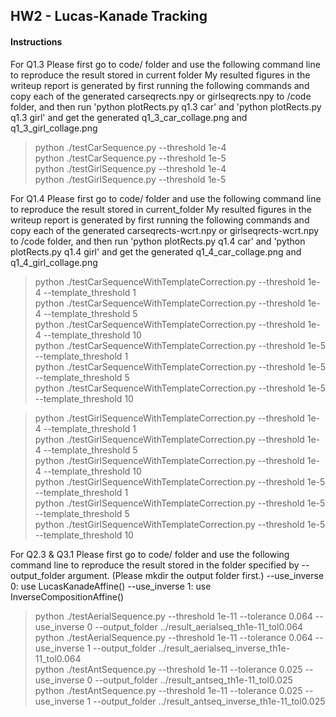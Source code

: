 ## HW2 - Lucas-Kanade Tracking

#### Instructions
For Q1.3 Please first go to code/ folder and use the following command line to reproduce the result stored in current folder
My resulted figures in the writeup report is generated by first running the following commands and copy each of the generated carseqrects.npy or girlseqrects.npy to /code folder, 
and then run 'python plotRects.py q1.3 car' and 'python plotRects.py q1.3 girl' and get the generated q1_3_car_collage.png and q1_3_girl_collage.png
> python ./testCarSequence.py --threshold 1e-4 <br>
> python ./testCarSequence.py --threshold 1e-5 <br>
> python ./testGirlSequence.py --threshold 1e-4 <br>
> python ./testGirlSequence.py --threshold 1e-5 <br>

For Q1.4 Please first go to code/ folder and use the following command line to reproduce the result stored in current_folder
My resulted figures in the writeup report is generated by first running the following commands and copy each of the generated carseqrects-wcrt.npy or girlseqrects-wcrt.npy to /code folder, 
and then run 'python plotRects.py q1.4 car' and 'python plotRects.py q1.4 girl' and get the generated q1_4_car_collage.png and q1_4_girl_collage.png
> python ./testCarSequenceWithTemplateCorrection.py --threshold 1e-4 --template_threshold 1 <br>
> python ./testCarSequenceWithTemplateCorrection.py --threshold 1e-4 --template_threshold 5 <br>
> python ./testCarSequenceWithTemplateCorrection.py --threshold 1e-4 --template_threshold 10 <br>
> python ./testCarSequenceWithTemplateCorrection.py --threshold 1e-5 --template_threshold 1 <br>
> python ./testCarSequenceWithTemplateCorrection.py --threshold 1e-5 --template_threshold 5 <br>
> python ./testCarSequenceWithTemplateCorrection.py --threshold 1e-5 --template_threshold 10 <br>

> python ./testGirlSequenceWithTemplateCorrection.py --threshold 1e-4 --template_threshold 1 <br>
> python ./testGirlSequenceWithTemplateCorrection.py --threshold 1e-4 --template_threshold 5 <br>
> python ./testGirlSequenceWithTemplateCorrection.py --threshold 1e-4 --template_threshold 10 <br>
> python ./testGirlSequenceWithTemplateCorrection.py --threshold 1e-5 --template_threshold 1 <br>
> python ./testGirlSequenceWithTemplateCorrection.py --threshold 1e-5 --template_threshold 5 <br>
> python ./testGirlSequenceWithTemplateCorrection.py --threshold 1e-5 --template_threshold 10 <br>

For Q2.3 & Q3.1 Please first go to code/ folder and use the following command line to reproduce the result stored in the folder specified by --output_folder argument. (Please mkdir the output folder first.)
--use_inverse 0: use LucasKanadeAffine()
--use_inverse 1: use InverseCompositionAffine()

> python ./testAerialSequence.py --threshold 1e-11 --tolerance 0.064 --use_inverse 0 --output_folder ../result_aerialseq_th1e-11_tol0.064 <br>
> python ./testAerialSequence.py --threshold 1e-11 --tolerance 0.064 --use_inverse 1 --output_folder ../result_aerialseq_inverse_th1e-11_tol0.064 <br>
> python ./testAntSequence.py --threshold 1e-11 --tolerance 0.025 --use_inverse 0 --output_folder ../result_antseq_th1e-11_tol0.025 <br>
> python ./testAntSequence.py --threshold 1e-11 --tolerance 0.025 --use_inverse 1 --output_folder ../result_antseq_inverse_th1e-11_tol0.025 <br>